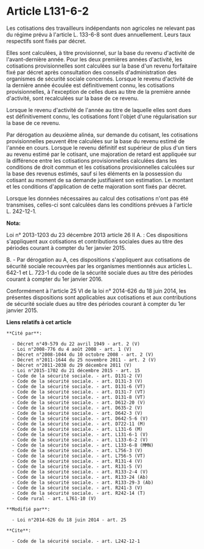 # Article L131-6-2

Les cotisations des travailleurs indépendants non agricoles ne relevant pas du régime prévu à l'article L. 133-6-8 sont dues
annuellement. Leurs taux respectifs sont fixés par décret. 

Elles sont calculées, à titre provisionnel, sur la base du revenu d'activité de l'avant-dernière année. Pour les deux
premières années d'activité, les cotisations provisionnelles sont calculées sur la base d'un revenu forfaitaire fixé par
décret après consultation des conseils d'administration des organismes de sécurité sociale concernés. Lorsque le revenu
d'activité de la dernière année écoulée est définitivement connu, les cotisations provisionnelles, à l'exception de celles
dues au titre de la première année d'activité, sont recalculées sur la base de ce revenu. 

Lorsque le revenu d'activité de l'année au titre de laquelle elles sont dues est définitivement connu, les cotisations font
l'objet d'une régularisation sur la base de ce revenu. 

Par dérogation au deuxième alinéa, sur demande du cotisant, les cotisations provisionnelles peuvent être calculées sur la
base du revenu estimé de l'année en cours. Lorsque le revenu définitif est supérieur de plus d'un tiers au revenu estimé par
le cotisant, une majoration de retard est appliquée sur la différence entre les cotisations provisionnelles calculées dans
les conditions de droit commun et les cotisations provisionnelles calculées sur la base des revenus estimés, sauf si les
éléments en la possession du cotisant au moment de sa demande justifiaient son estimation. Le montant et les conditions
d'application de cette majoration sont fixés par décret. 

Lorsque les données nécessaires au calcul des cotisations n'ont pas été transmises, celles-ci sont calculées dans les
conditions prévues à l'article L. 242-12-1.

**Nota:**

Loi n° 2013-1203 du 23 décembre 2013 article 26 II A. : Ces dispositions s'appliquent aux cotisations et contributions
sociales dues au titre des périodes courant à compter du 1er janvier 2015.

B. - Par dérogation au A, ces dispositions s'appliquent aux cotisations de sécurité sociale recouvrées par les organismes
mentionnés aux articles L. 642-1 et L. 723-1 du code de la sécurité sociale dues au titre des périodes courant à compter du
1er janvier 2016.

Conformément à l'article 25 VI de la loi n° 2014-626 du 18 juin 2014, les présentes dispositions sont applicables aux
cotisations et aux contributions de sécurité sociale dues au titre des périodes courant à compter du 1er janvier 2015.

**Liens relatifs à cet article**

	**Cité par**:

	  - Décret n°49-579 du 22 avril 1949 - art. 2 (V)
	  - Loi n°2008-776 du 4 août 2008 - art. 1 (V)
	  - Décret n°2008-1044 du 10 octobre 2008 - art. 2 (V)
	  - Décret n°2011-1644 du 25 novembre 2011 - art. 2 (V)
	  - Décret n°2011-2038 du 29 décembre 2011 (V)
	  - Loi n°2015-1702 du 21 décembre 2015 - art. 15
	  - Code de la sécurité sociale. - art. D131-2 (V)
	  - Code de la sécurité sociale. - art. D131-3 (V)
	  - Code de la sécurité sociale. - art. D131-6 (VT)
	  - Code de la sécurité sociale. - art. D131-7 (VT)
	  - Code de la sécurité sociale. - art. D131-8 (VT)
	  - Code de la sécurité sociale. - art. D612-20 (V)
	  - Code de la sécurité sociale. - art. D635-2 (V)
	  - Code de la sécurité sociale. - art. D642-3 (V)
	  - Code de la sécurité sociale. - art. D642-5-6 (V)
	  - Code de la sécurité sociale. - art. D722-11 (M)
	  - Code de la sécurité sociale. - art. L131-6 (M)
	  - Code de la sécurité sociale. - art. L131-6-1 (V)
	  - Code de la sécurité sociale. - art. L133-6-2 (V)
	  - Code de la sécurité sociale. - art. L133-6-8 (MMN)
	  - Code de la sécurité sociale. - art. L756-3 (V)
	  - Code de la sécurité sociale. - art. L756-5 (VT)
	  - Code de la sécurité sociale. - art. R131-4 (V)
	  - Code de la sécurité sociale. - art. R131-5 (V)
	  - Code de la sécurité sociale. - art. R133-2-4 (V)
	  - Code de la sécurité sociale. - art. R133-24 (Ab)
	  - Code de la sécurité sociale. - art. R133-29-3 (Ab)
	  - Code de la sécurité sociale. - art. R241-3 (V)
	  - Code de la sécurité sociale. - art. R242-14 (T)
	  - Code rural - art. L761-10 (V)

	**Modifié par**:

	  - Loi n°2014-626 du 18 juin 2014 - art. 25

	**Cite**:

	  - Code de la sécurité sociale. - art. L242-12-1
